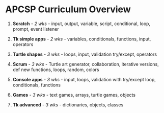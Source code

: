 # APCSP Curriculum Overview

1. **Scratch** - *2 wks* - input, output, variable, script, conditional, loop, prompt, event listener

1. **Tk simple apps** - *2 wks* - variables, conditionals, functions, input, operators

1. **Turtle shapes** - *3 wks* - loops, input, validation try/except, operators

1. **Scrum** - *3 wks* - Turtle art generator, collaboration, iterative versions, def new functions, loops, random, colors

1. **Console apps** - *3 wks* - input, loops, validation with try/except loop, conditionals, functions

1. **Games** - *3 wks* - text games, arrays, turtle games, objects

1. **Tk advanced** - *3 wks* - dictionaries, objects, classes
